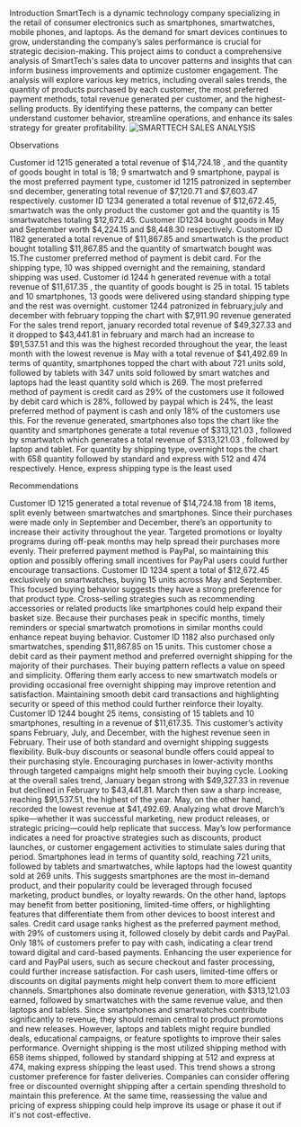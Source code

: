 Introduction
SmartTech is a dynamic technology company specializing in the retail of consumer electronics such as smartphones, smartwatches, mobile phones, and laptops. As the demand for smart devices continues to grow, understanding the company’s sales performance is crucial for strategic decision-making. This project aims to conduct a comprehensive analysis of SmartTech's sales data to uncover patterns and insights that can inform business improvements and optimize customer engagement.
The analysis will explore various key metrics, including overall sales trends, the quantity of products purchased by each customer, the most preferred payment methods, total revenue generated per customer, and the highest-selling products. By identifying these patterns, the company can better understand customer behavior, streamline operations, and enhance its sales strategy for greater profitability.
![SMARTTECH SALES ANALYSIS](https://github.com/user-attachments/assets/0f8304dc-f7b0-4159-b600-242b71ed7660)

Observations

Customer id 1215 generated a total revenue of  $14,724.18 , and the quantity of goods bought in total is 18; 9 smartwatch and 9 smartphone, paypal is the most preferred payment type, customer id 1215 patronized in september snd december, generating total revenue of  $7,120.71 and  $7,603.47 respectively.
customer ID 1234 generated a total revenue of  $12,672.45, smartwatch was the only product the customer got and the quantity is 15 smartwatches totaling  $12,672.45. Customer ID1234 bought goods in May and September worth  $4,224.15 and  $8,448.30 respectively.
Customer ID 1182 generated a total revenue of  $11,867.85 and smartwatch is the product bought totalling  $11,867.85  and the quantity of smartwatch bought was 15.The customer preferred method of payment is debit card. For the shipping type, 10 was shipped overnight and the remaining, standard shipping was used.
Customer id 1244 h generated revenue with a total revenue of  $11,617.35 , the quantity of goods bought is 25 in total. 15 tablets and 10 smartphones, 13 goods were delivered using standard shipping type and the rest was overnight. customer 1244 patronized in february,july and december with february topping the chart with  $7,911.90 revenue generated
For the sales trend report, january recorded total revenue of  $49,327.33 and it dropped to  $43,441.81 in february and march had an increase to  $91,537.51 and this was the highest recorded throughout the year, the least month with the lowest revenue is May with a total revenue of  $41,492.69 
In terms of quantity, smartphones topped the chart with about 721 units sold, followed by tablets with 347 units sold followed by smart watches and laptops had the least quantity sold which is 269.
The most preferred method of payment is credit card as 29% of the customers use it followed by debit card which is 28%, followed by paypal which is 24%, the least preferred method of payment is cash and only 18% of the customers use this.
For the revenue generated, smartphones also tops the chart like the quantity and smartphones generate a total revenue of  $313,121.03 , followed by smartwatch which generates a total revenue of  $313,121.03 , followed by laptop and tablet.
For quantity by shipping type, overnight tops the chart with 658 quantity followed  by standard and express with 512 and 474 respectively. Hence, express shipping type is the least used

Recommendations

Customer ID 1215 generated a total revenue of $14,724.18 from 18 items, split evenly between smartwatches and smartphones. Since their purchases were made only in September and December, there’s an opportunity to increase their activity throughout the year. Targeted promotions or loyalty programs during off-peak months may help spread their purchases more evenly. Their preferred payment method is PayPal, so maintaining this option and possibly offering small incentives for PayPal users could further encourage transactions.
Customer ID 1234 spent a total of $12,672.45 exclusively on smartwatches, buying 15 units across May and September. This focused buying behavior suggests they have a strong preference for that product type. Cross-selling strategies such as recommending accessories or related products like smartphones could help expand their basket size. Because their purchases peak in specific months, timely reminders or special smartwatch promotions in similar months could enhance repeat buying behavior.
Customer ID 1182 also purchased only smartwatches, spending $11,867.85 on 15 units. This customer chose a debit card as their payment method and preferred overnight shipping for the majority of their purchases. Their buying pattern reflects a value on speed and simplicity. Offering them early access to new smartwatch models or providing occasional free overnight shipping may improve retention and satisfaction. Maintaining smooth debit card transactions and highlighting security or speed of this method could further reinforce their loyalty.
Customer ID 1244 bought 25 items, consisting of 15 tablets and 10 smartphones, resulting in a revenue of $11,617.35. This customer’s activity spans February, July, and December, with the highest revenue seen in February. Their use of both standard and overnight shipping suggests flexibility. Bulk-buy discounts or seasonal bundle offers could appeal to their purchasing style. Encouraging purchases in lower-activity months through targeted campaigns might help smooth their buying cycle.
Looking at the overall sales trend, January began strong with $49,327.33 in revenue but declined in February to $43,441.81. March then saw a sharp increase, reaching $91,537.51, the highest of the year. May, on the other hand, recorded the lowest revenue at $41,492.69. Analyzing what drove March’s spike—whether it was successful marketing, new product releases, or strategic pricing—could help replicate that success. May’s low performance indicates a need for proactive strategies such as discounts, product launches, or customer engagement activities to stimulate sales during that period.
Smartphones lead in terms of quantity sold, reaching 721 units, followed by tablets and smartwatches, while laptops had the lowest quantity sold at 269 units. This suggests smartphones are the most in-demand product, and their popularity could be leveraged through focused marketing, product bundles, or loyalty rewards. On the other hand, laptops may benefit from better positioning, limited-time offers, or highlighting features that differentiate them from other devices to boost interest and sales.
Credit card usage ranks highest as the preferred payment method, with 29% of customers using it, followed closely by debit cards and PayPal. Only 18% of customers prefer to pay with cash, indicating a clear trend toward digital and card-based payments. Enhancing the user experience for card and PayPal users, such as secure checkout and faster processing, could further increase satisfaction. For cash users, limited-time offers or discounts on digital payments might help convert them to more efficient channels.
Smartphones also dominate revenue generation, with $313,121.03 earned, followed by smartwatches with the same revenue value, and then laptops and tablets. Since smartphones and smartwatches contribute significantly to revenue, they should remain central to product promotions and new releases. However, laptops and tablets might require bundled deals, educational campaigns, or feature spotlights to improve their sales performance.
Overnight shipping is the most utilized shipping method with 658 items shipped, followed by standard shipping at 512 and express at 474, making express shipping the least used. This trend shows a strong customer preference for faster deliveries. Companies can consider offering free or discounted overnight shipping after a certain spending threshold to maintain this preference. At the same time, reassessing the value and pricing of express shipping could help improve its usage or phase it out if it's not cost-effective.
